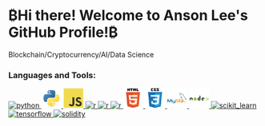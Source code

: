 <h1 align="left">₿Hi there! Welcome to Anson Lee's GitHub Profile!₿</h3>

<p>Blockchain/Cryptocurrency/AI/Data Science</p>

<h3 align="left">Languages and Tools:</h3>
<p align="left"> 
  <a href="https://www.scala-lang.org/" target="_blank"> <img src="https://www.scala-lang.org/resources/img/frontpage/scala-spiral.png" alt="python" width="40" height="40"/> </a>
  <a href="https://www.python.org" target="_blank"> <img src="https://raw.githubusercontent.com/devicons/devicon/master/icons/python/python-original.svg" alt="python" width="40" height="40"/> </a>
  <a href="https://developer.mozilla.org/en-US/docs/Web/JavaScript" target="_blank"> <img src="https://raw.githubusercontent.com/devicons/devicon/master/icons/javascript/javascript-original.svg" alt="javascript" width="40" height="40"/> </a>
  <a href="https://www.php.net/" target="_blank"> <img src="https://upload.wikimedia.org/wikipedia/commons/2/27/PHP-logo.svg" alt="r" width="40" height="40"/> </a>
  <a href="https://elm-lang.org/" target="_blank"> <img src="https://upload.wikimedia.org/wikipedia/commons/f/f3/Elm_logo.svg" alt="r" width="40" height="40"/> </a>
  <a href="https://www.r-project.org/" target="_blank"> <img src="https://www.r-project.org/Rlogo.png" alt="r" width="40" height="40"/> </a>
  <a href="https://developer.mozilla.org/en-US/docs/Learn/Getting_started_with_the_web/HTML_basics" target="_blank"> <img src="https://raw.githubusercontent.com/devicons/devicon/master/icons/html5/html5-original-wordmark.svg" alt="html5" width="40" height="40"/> </a>
  <a href="https://developer.mozilla.org/en-US/docs/Web/CSS" target="_blank"> <img src="https://raw.githubusercontent.com/devicons/devicon/master/icons/css3/css3-original-wordmark.svg" alt="css3" width="40" height="40"/> </a>
  <a href="https://www.mysql.com/" target="_blank"> <img src="https://raw.githubusercontent.com/devicons/devicon/master/icons/mysql/mysql-original-wordmark.svg" alt="mysql" width="40" height="40"/> </a>
  <a href="https://nodejs.org" target="_blank"> <img src="https://raw.githubusercontent.com/devicons/devicon/master/icons/nodejs/nodejs-original-wordmark.svg" alt="nodejs" width="40" height="40"/> </a>
  <a href="https://scikit-learn.org/" target="_blank"> <img src="https://upload.wikimedia.org/wikipedia/commons/0/05/Scikit_learn_logo_small.svg" alt="scikit_learn" width="40" height="40"/> </a>
  <a href="https://www.tensorflow.org" target="_blank"> <img src="https://www.vectorlogo.zone/logos/tensorflow/tensorflow-icon.svg" alt="tensorflow" width="40" height="40"/> </a>
  <a href="https://docs.soliditylang.org/" target="_blank"> <img src="https://docs.soliditylang.org/en/v0.8.7/_images/logo.svg" alt="solidity" width="40" height="40"/> </a>
</p>

